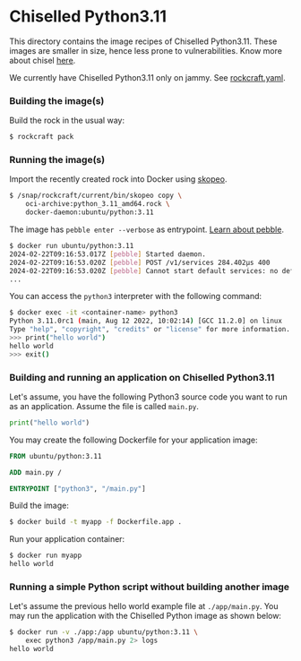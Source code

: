 # Chiselled Python3.11

This directory contains the image recipes of Chiselled Python3.11. These
images are smaller in size, hence less prone to vulnerabilities. Know
more about chisel [here](https://github.com/canonical/chisel).

We currently have Chiselled Python3.11 only on jammy. See
[rockcraft.yaml](./rockcraft.yaml).

### Building the image(s)

Build the rock in the usual way:

```sh
$ rockcraft pack
```

### Running the image(s)

Import the recently created rock into Docker using
[skopeo](https://github.com/containers/skopeo).

```sh
$ /snap/rockcraft/current/bin/skopeo copy \
	oci-archive:python_3.11_amd64.rock \
	docker-daemon:ubuntu/python:3.11
```

The image has `pebble enter --verbose` as entrypoint. [Learn about
pebble](https://github.com/canonical/pebble).

```sh
$ docker run ubuntu/python:3.11
2024-02-22T09:16:53.017Z [pebble] Started daemon.
2024-02-22T09:16:53.020Z [pebble] POST /v1/services 284.402µs 400
2024-02-22T09:16:53.020Z [pebble] Cannot start default services: no default services
...
```

You can access the `python3` interpreter with the following command:

```sh
$ docker exec -it <container-name> python3
Python 3.11.0rc1 (main, Aug 12 2022, 10:02:14) [GCC 11.2.0] on linux
Type "help", "copyright", "credits" or "license" for more information.
>>> print("hello world")
hello world
>>> exit()
```

### Building and running an application on Chiselled Python3.11

Let's assume, you have the following Python3 source code you want to run
as an application. Assume the file is called `main.py`.

```py
print("hello world")
```

You may create the following Dockerfile for your application image:

```Dockerfile
FROM ubuntu/python:3.11

ADD main.py /

ENTRYPOINT ["python3", "/main.py"]
```

Build the image:

```sh
$ docker build -t myapp -f Dockerfile.app .
```

Run your application container:

```sh
$ docker run myapp
hello world
```

### Running a simple Python script without building another image

Let's assume the previous hello world example file at `./app/main.py`. You may run
the application with the Chiselled Python image as shown below:

```sh
$ docker run -v ./app:/app ubuntu/python:3.11 \
	exec python3 /app/main.py 2> logs
hello world
```
